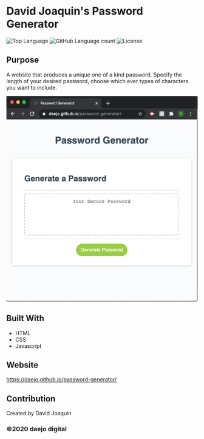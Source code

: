 # David Joaquin's Password Generator
 ![Top Language](https://img.shields.io/github/languages/top/daejo/password-generator)
  ![GitHub Language count](https://img.shields.io/github/languages/count/daejo/password-generator)
  ![License](https://img.shields.io/badge/license-MIT_License-red.svg)

## Purpose
A website that produces a unique one of a kind password. Specify the length of your desired password, choose which ever types of characters you want to include.

![Screenshot](./assets/images/screenshot.png)

## Built With
* HTML
* CSS
* Javascript


## Website
https://daejo.github.io/password-generator/

## Contribution
Created by David Joaquin

### ©️2020 daejo digital
